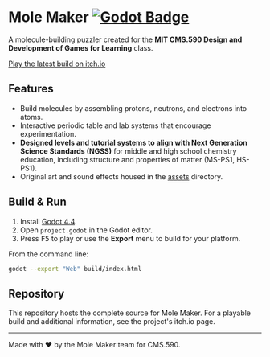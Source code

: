 # Mole Maker [![Godot Badge](https://img.shields.io/badge/Engine-Godot-478cbf?style=for-the-badge&logo=godot-engine&logoColor=white)](https://godotengine.org/)

A molecule-building puzzler created for the **MIT CMS.590 Design and Development of Games for Learning** class.

[Play the latest build on itch.io](https://kbrought.itch.io/mole-maker)

## Features

- Build molecules by assembling protons, neutrons, and electrons into atoms.
- Interactive periodic table and lab systems that encourage experimentation.
- **Designed levels and tutorial systems to align with Next Generation Science Standards (NGSS)** for middle and high school chemistry education, including structure and properties of matter (MS-PS1, HS-PS1).
- Original art and sound effects housed in the [assets](assets/) directory.

## Build & Run

1. Install [Godot 4.4](https://godotengine.org/).
2. Open `project.godot` in the Godot editor.
3. Press <kbd>F5</kbd> to play or use the **Export** menu to build for your platform.

From the command line:

```bash
godot --export "Web" build/index.html
```

## Repository

This repository hosts the complete source for Mole Maker. For a playable build and additional information, see the project's itch.io page.

---

Made with ❤️ by the Mole Maker team for CMS.590.
